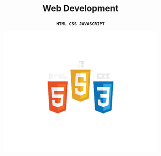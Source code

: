 <div align="center">
  
# Web Development
</div>


<div align="center">
  
### `HTML CSS JAVASCRIPT`
  
<img align="center" alt="HTML-CSS-JS" height="400" width="680" src="https://github.com/StivenDz/Web_Development/blob/master/code.png">
</div>
